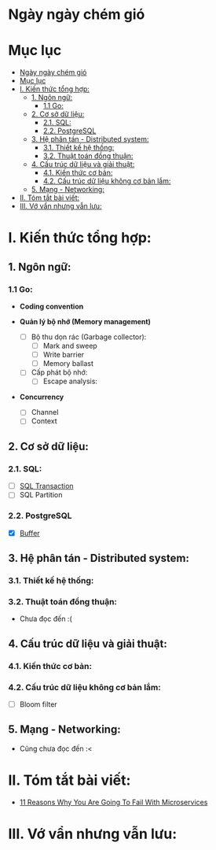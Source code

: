 # Ngày ngày chém gió

# Mục lục
- [Ngày ngày chém gió](#ngày-ngày-chém-gió)
- [Mục lục](#mục-lục)
- [I. Kiến thức tổng hợp:](#i-kiến-thức-tổng-hợp)
  - [1. Ngôn ngữ:](#1-ngôn-ngữ)
    - [1.1 Go:](#11-go)
  - [2. Cơ sở dữ liệu:](#2-cơ-sở-dữ-liệu)
    - [2.1. SQL:](#21-sql)
    - [2.2. PostgreSQL](#22-postgresql)
  - [3. Hệ phân tán - Distributed system:](#3-hệ-phân-tán---distributed-system)
    - [3.1. Thiết kế hệ thống:](#31-thiết-kế-hệ-thống)
    - [3.2. Thuật toán đồng thuận:](#32-thuật-toán-đồng-thuận)
  - [4. Cấu trúc dữ liệu và giải thuật:](#4-cấu-trúc-dữ-liệu-và-giải-thuật)
    - [4.1. Kiến thức cơ bản:](#41-kiến-thức-cơ-bản)
    - [4.2. Cấu trúc dữ liệu không cơ bản lắm:](#42-cấu-trúc-dữ-liệu-không-cơ-bản-lắm)
  - [5. Mạng - Networking:](#5-mạng---networking)
- [II. Tóm tắt bài viết:](#ii-tóm-tắt-bài-viết)
- [III. Vớ vẩn nhưng vẫn lưu:](#iii-vớ-vẩn-nhưng-vẫn-lưu)

# I. Kiến thức tổng hợp:
## 1. Ngôn ngữ:
### 1.1 Go:
- **Coding convention**

- **Quản lý bộ nhớ (Memory management)**
  - [ ] Bộ thu dọn rác (Garbage collector):
    - [ ] Mark and sweep
    - [ ] Write barrier
    - [ ] Memory ballast
  - [ ] Cấp phát bộ nhớ:
    - [ ] Escape analysis:

- **Concurrency**
  - [ ] Channel
  - [ ] Context

## 2. Cơ sở dữ liệu:
### 2.1. SQL:
- [ ] [SQL Transaction](CoSoDuLieu/SQL/SQLTransaction.md)
- [ ] SQL Partition

### 2.2. PostgreSQL
- [x] [Buffer](CoSoDuLieu/PostgreSQL/PostgreSQLBuffer.md)

## 3. Hệ phân tán - Distributed system:
### 3.1. Thiết kế hệ thống:

### 3.2. Thuật toán đồng thuận:
- Chưa đọc đến :(
  
## 4. Cấu trúc dữ liệu và giải thuật:
### 4.1. Kiến thức cơ bản:

### 4.2. Cấu trúc dữ liệu không cơ bản lắm:
- [ ] Bloom filter  

## 5. Mạng - Networking:
- Cũng chưa đọc đến :<

# II. Tóm tắt bài viết:
- [11 Reasons Why You Are Going To Fail With Microservices](TomTatBaiViet/11ReasonsFailMcrSrv/11ReasonsFailMcrSrv.md)

# III. Vớ vẩn nhưng vẫn lưu: